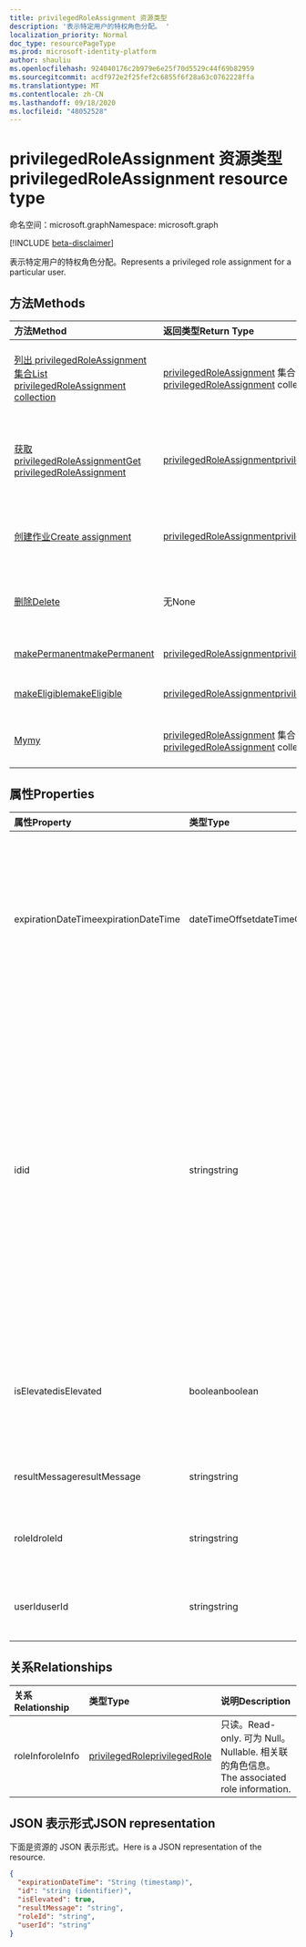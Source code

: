 ```yaml
---
title: privilegedRoleAssignment 资源类型
description: '表示特定用户的特权角色分配。 '
localization_priority: Normal
doc_type: resourcePageType
ms.prod: microsoft-identity-platform
author: shauliu
ms.openlocfilehash: 924040176c2b979e6e25f70d5529c44f69b82959
ms.sourcegitcommit: acdf972e2f25fef2c6855f6f28a63c0762228ffa
ms.translationtype: MT
ms.contentlocale: zh-CN
ms.lasthandoff: 09/18/2020
ms.locfileid: "48052528"
---
```

# <a name="privilegedroleassignment-resource-type"></a><span data-ttu-id="43133-103">privilegedRoleAssignment 资源类型</span><span class="sxs-lookup"><span data-stu-id="43133-103">privilegedRoleAssignment resource type</span></span>

<span data-ttu-id="43133-104">命名空间：microsoft.graph</span><span class="sxs-lookup"><span data-stu-id="43133-104">Namespace: microsoft.graph</span></span>

[!INCLUDE [beta-disclaimer](../../includes/beta-disclaimer.md)]

<span data-ttu-id="43133-105">表示特定用户的特权角色分配。</span><span class="sxs-lookup"><span data-stu-id="43133-105">Represents a privileged role assignment for a particular user.</span></span> 


## <a name="methods"></a><span data-ttu-id="43133-106">方法</span><span class="sxs-lookup"><span data-stu-id="43133-106">Methods</span></span>

| <span data-ttu-id="43133-107">方法</span><span class="sxs-lookup"><span data-stu-id="43133-107">Method</span></span>           | <span data-ttu-id="43133-108">返回类型</span><span class="sxs-lookup"><span data-stu-id="43133-108">Return Type</span></span>    |<span data-ttu-id="43133-109">说明</span><span class="sxs-lookup"><span data-stu-id="43133-109">Description</span></span>|
|:---------------|:--------|:----------|
|[<span data-ttu-id="43133-110">列出 privilegedRoleAssignment 集合</span><span class="sxs-lookup"><span data-stu-id="43133-110">List privilegedRoleAssignment collection</span></span>](../api/privilegedroleassignment-list.md) | <span data-ttu-id="43133-111">[privilegedRoleAssignment](privilegedroleassignment.md) 集合</span><span class="sxs-lookup"><span data-stu-id="43133-111">[privilegedRoleAssignment](privilegedroleassignment.md) collection</span></span>|<span data-ttu-id="43133-112">获取 privilegedRoleAssignment 对象的集合。</span><span class="sxs-lookup"><span data-stu-id="43133-112">Get the collection of privilegedRoleAssignment objects.</span></span>|
|[<span data-ttu-id="43133-113">获取 privilegedRoleAssignment</span><span class="sxs-lookup"><span data-stu-id="43133-113">Get privilegedRoleAssignment</span></span>](../api/privilegedroleassignment-get.md) | [<span data-ttu-id="43133-114">privilegedRoleAssignment</span><span class="sxs-lookup"><span data-stu-id="43133-114">privilegedRoleAssignment</span></span>](privilegedroleassignment.md) |<span data-ttu-id="43133-115">读取 privilegedRoleAssignment 对象的属性和关系。</span><span class="sxs-lookup"><span data-stu-id="43133-115">Read properties and relationships of privilegedRoleAssignment object.</span></span>|
|[<span data-ttu-id="43133-116">创建作业</span><span class="sxs-lookup"><span data-stu-id="43133-116">Create assignment</span></span>](../api/privilegedroleassignment-post-privilegedroleassignments.md) |[<span data-ttu-id="43133-117">privilegedRoleAssignment</span><span class="sxs-lookup"><span data-stu-id="43133-117">privilegedRoleAssignment</span></span>](privilegedroleassignment.md)| <span data-ttu-id="43133-118">通过发布到工作分配集合来创建新的工作分配。</span><span class="sxs-lookup"><span data-stu-id="43133-118">Create a new assignment by posting to the assignments collection.</span></span>|
|[<span data-ttu-id="43133-119">删除</span><span class="sxs-lookup"><span data-stu-id="43133-119">Delete</span></span>](../api/privilegedroleassignment-delete.md) | <span data-ttu-id="43133-120">无</span><span class="sxs-lookup"><span data-stu-id="43133-120">None</span></span> |<span data-ttu-id="43133-121">删除 privilegedRoleAssignment 对象。</span><span class="sxs-lookup"><span data-stu-id="43133-121">Delete privilegedRoleAssignment object.</span></span> |
|[<span data-ttu-id="43133-122">makePermanent</span><span class="sxs-lookup"><span data-stu-id="43133-122">makePermanent</span></span>](../api/privilegedroleassignment-makepermanent.md)|[<span data-ttu-id="43133-123">privilegedRoleAssignment</span><span class="sxs-lookup"><span data-stu-id="43133-123">privilegedRoleAssignment</span></span>](privilegedroleassignment.md)|<span data-ttu-id="43133-124">将角色分配标记为永久。</span><span class="sxs-lookup"><span data-stu-id="43133-124">Make the role assignment as permanent.</span></span>|
|[<span data-ttu-id="43133-125">makeEligible</span><span class="sxs-lookup"><span data-stu-id="43133-125">makeEligible</span></span>](../api/privilegedroleassignment-makeeligible.md)|[<span data-ttu-id="43133-126">privilegedRoleAssignment</span><span class="sxs-lookup"><span data-stu-id="43133-126">privilegedRoleAssignment</span></span>](privilegedroleassignment.md)|<span data-ttu-id="43133-127">使角色分配符合资格。</span><span class="sxs-lookup"><span data-stu-id="43133-127">Make the role assignment as eligible.</span></span>|
|[<span data-ttu-id="43133-128">My</span><span class="sxs-lookup"><span data-stu-id="43133-128">my</span></span>](../api/privilegedroleassignment-my.md)|<span data-ttu-id="43133-129">[privilegedRoleAssignment](privilegedroleassignment.md) 集合</span><span class="sxs-lookup"><span data-stu-id="43133-129">[privilegedRoleAssignment](privilegedroleassignment.md) collection</span></span>|<span data-ttu-id="43133-130">获取当前用户的特权角色分配。</span><span class="sxs-lookup"><span data-stu-id="43133-130">Get the current user's privileged role assignments.</span></span>|

## <a name="properties"></a><span data-ttu-id="43133-131">属性</span><span class="sxs-lookup"><span data-stu-id="43133-131">Properties</span></span>
| <span data-ttu-id="43133-132">属性</span><span class="sxs-lookup"><span data-stu-id="43133-132">Property</span></span>     | <span data-ttu-id="43133-133">类型</span><span class="sxs-lookup"><span data-stu-id="43133-133">Type</span></span>   |<span data-ttu-id="43133-134">说明</span><span class="sxs-lookup"><span data-stu-id="43133-134">Description</span></span>|
|:---------------|:--------|:----------|
|<span data-ttu-id="43133-135">expirationDateTime</span><span class="sxs-lookup"><span data-stu-id="43133-135">expirationDateTime</span></span>|<span data-ttu-id="43133-136">dateTimeOffset</span><span class="sxs-lookup"><span data-stu-id="43133-136">dateTimeOffset</span></span>|<span data-ttu-id="43133-137">临时权限角色分配将在何时过期时的 UTC 日期时间。</span><span class="sxs-lookup"><span data-stu-id="43133-137">The UTC DateTime when the temporary privileged role assignment will be expired.</span></span> <span data-ttu-id="43133-138">对于永久角色分配，值为 null。</span><span class="sxs-lookup"><span data-stu-id="43133-138">For permanent role assignment, the value is null.</span></span>|
|<span data-ttu-id="43133-139">id</span><span class="sxs-lookup"><span data-stu-id="43133-139">id</span></span>|<span data-ttu-id="43133-140">string</span><span class="sxs-lookup"><span data-stu-id="43133-140">string</span></span>| <span data-ttu-id="43133-141">特权角色分配的唯一标识符。</span><span class="sxs-lookup"><span data-stu-id="43133-141">The unique identifier for the privileged role assignment.</span></span> <span data-ttu-id="43133-142">只读。</span><span class="sxs-lookup"><span data-stu-id="43133-142">Read-only.</span></span> <span data-ttu-id="43133-143">它的格式为 "userId_roleId"，其中 userId 是 Azure AD 用户 id 的 GUID 字符串，roleId 是 Azure 管理员角色 id 的 GUID 字符串。</span><span class="sxs-lookup"><span data-stu-id="43133-143">It is in the format of 'userId_roleId', where userId is the GUID string for Azure AD user id, and roleId is the GUID string for Azure administrator role id.</span></span>|
|<span data-ttu-id="43133-144">isElevated</span><span class="sxs-lookup"><span data-stu-id="43133-144">isElevated</span></span>|<span data-ttu-id="43133-145">boolean</span><span class="sxs-lookup"><span data-stu-id="43133-145">boolean</span></span>|<span data-ttu-id="43133-146">如果角色分配已激活，**则为 true** 。</span><span class="sxs-lookup"><span data-stu-id="43133-146">**true** if the role assignment is activated.</span></span> <span data-ttu-id="43133-147">**假** 如果角色分配被停用。</span><span class="sxs-lookup"><span data-stu-id="43133-147">**false** if the role assignment is deactivated.</span></span>|
|<span data-ttu-id="43133-148">resultMessage</span><span class="sxs-lookup"><span data-stu-id="43133-148">resultMessage</span></span>|<span data-ttu-id="43133-149">string</span><span class="sxs-lookup"><span data-stu-id="43133-149">string</span></span>|<span data-ttu-id="43133-150">由服务设置的结果消息。</span><span class="sxs-lookup"><span data-stu-id="43133-150">Result message set by the service.</span></span>|
|<span data-ttu-id="43133-151">roleId</span><span class="sxs-lookup"><span data-stu-id="43133-151">roleId</span></span>|<span data-ttu-id="43133-152">string</span><span class="sxs-lookup"><span data-stu-id="43133-152">string</span></span>|<span data-ttu-id="43133-153">角色标识符。</span><span class="sxs-lookup"><span data-stu-id="43133-153">Role identifier.</span></span> <span data-ttu-id="43133-154">以 GUID 字符串格式。</span><span class="sxs-lookup"><span data-stu-id="43133-154">In GUID string format.</span></span>|
|<span data-ttu-id="43133-155">userId</span><span class="sxs-lookup"><span data-stu-id="43133-155">userId</span></span>|<span data-ttu-id="43133-156">string</span><span class="sxs-lookup"><span data-stu-id="43133-156">string</span></span>|<span data-ttu-id="43133-157">用户标识符。</span><span class="sxs-lookup"><span data-stu-id="43133-157">User identifier.</span></span> <span data-ttu-id="43133-158">以 GUID 字符串格式。</span><span class="sxs-lookup"><span data-stu-id="43133-158">In GUID string format.</span></span>|

## <a name="relationships"></a><span data-ttu-id="43133-159">关系</span><span class="sxs-lookup"><span data-stu-id="43133-159">Relationships</span></span>
| <span data-ttu-id="43133-160">关系</span><span class="sxs-lookup"><span data-stu-id="43133-160">Relationship</span></span> | <span data-ttu-id="43133-161">类型</span><span class="sxs-lookup"><span data-stu-id="43133-161">Type</span></span>   |<span data-ttu-id="43133-162">说明</span><span class="sxs-lookup"><span data-stu-id="43133-162">Description</span></span>|
|:---------------|:--------|:----------|
|<span data-ttu-id="43133-163">roleInfo</span><span class="sxs-lookup"><span data-stu-id="43133-163">roleInfo</span></span>|[<span data-ttu-id="43133-164">privilegedRole</span><span class="sxs-lookup"><span data-stu-id="43133-164">privilegedRole</span></span>](privilegedrole.md)| <span data-ttu-id="43133-165">只读。</span><span class="sxs-lookup"><span data-stu-id="43133-165">Read-only.</span></span> <span data-ttu-id="43133-166">可为 Null。</span><span class="sxs-lookup"><span data-stu-id="43133-166">Nullable.</span></span> <span data-ttu-id="43133-167">相关联的角色信息。</span><span class="sxs-lookup"><span data-stu-id="43133-167">The associated role information.</span></span>|

## <a name="json-representation"></a><span data-ttu-id="43133-168">JSON 表示形式</span><span class="sxs-lookup"><span data-stu-id="43133-168">JSON representation</span></span>

<span data-ttu-id="43133-169">下面是资源的 JSON 表示形式。</span><span class="sxs-lookup"><span data-stu-id="43133-169">Here is a JSON representation of the resource.</span></span>

<!-- {
  "blockType": "resource",
  "optionalProperties": [

  ],
  "keyProperty": "id",
  "baseType":"microsoft.graph.entity",
  "@odata.type": "microsoft.graph.privilegedRoleAssignment"
}-->

```json
{
  "expirationDateTime": "String (timestamp)",
  "id": "string (identifier)",
  "isElevated": true,
  "resultMessage": "string",
  "roleId": "string",
  "userId": "string"
}

```

<!-- uuid: 8fcb5dbc-d5aa-4681-8e31-b001d5168d79
2015-10-25 14:57:30 UTC -->
<!--
{
  "type": "#page.annotation",
  "description": "privilegedRoleAssignment resource",
  "keywords": "",
  "section": "documentation",
  "tocPath": "",
  "suppressions": []
}
-->


